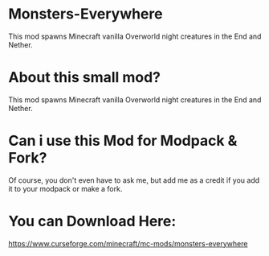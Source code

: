 # Monsters-Everywhere
This mod spawns Minecraft vanilla Overworld night creatures in the End and Nether.


# About this small mod?

 

This mod spawns Minecraft vanilla Overworld night creatures in the End and Nether.

 

# Can i use this Mod for Modpack & Fork?

 

Of course, you don't even have to ask me, but add me as a credit if you add it to your modpack or make a fork.




# You can Download Here:

https://www.curseforge.com/minecraft/mc-mods/monsters-everywhere
